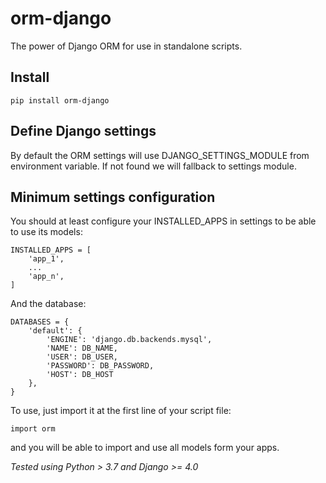 # orm-django

The power of Django ORM for use in standalone scripts.

## Install

```
pip install orm-django
```

## Define Django settings

By default the ORM settings will use DJANGO_SETTINGS_MODULE from environment variable. If not found we will fallback to settings module.

## Minimum settings configuration

You should at least configure your INSTALLED_APPS in settings to be able to use its models:

```
INSTALLED_APPS = [
    'app_1',
    ...
    'app_n',
]
```

And the database:

```
DATABASES = {
    'default': {
        'ENGINE': 'django.db.backends.mysql',
        'NAME': DB_NAME,
        'USER': DB_USER,
        'PASSWORD': DB_PASSWORD,
        'HOST': DB_HOST
    },
}
```

To use, just import it at the first line of your script file:

```
import orm
```

and you will be able to import and use all models form your apps.

_Tested using Python > 3.7 and Django >= 4.0_

